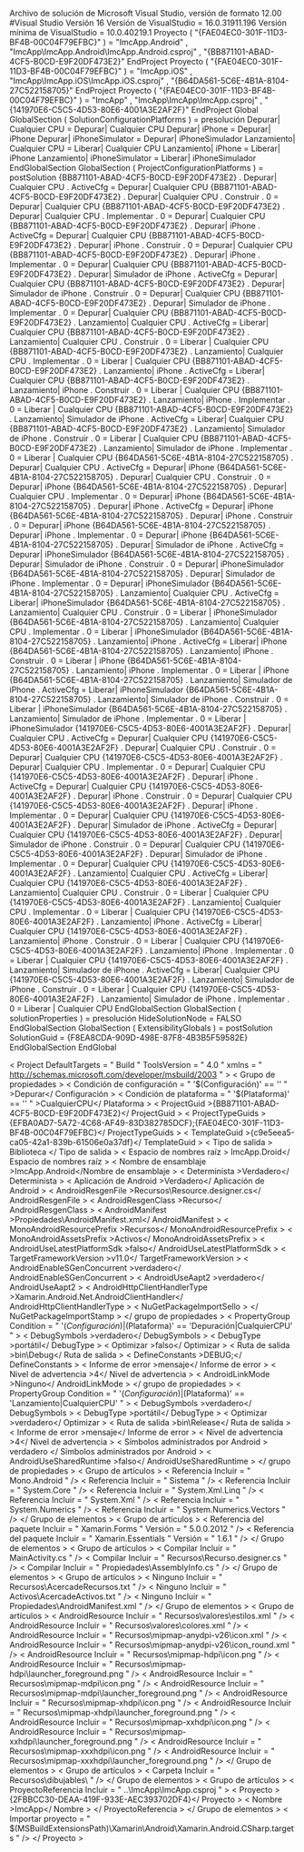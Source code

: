 
Archivo de solución de Microsoft Visual Studio, versión de formato 12.00
#Visual Studio Versión 16
 Versión de VisualStudio = 16.0.31911.196
 Versión mínima de VisualStudio = 10.0.40219.1
Proyecto ( "{FAE04EC0-301F-11D3-BF4B-00C04F79EFBC}" ) = "ImcApp.Android" , "ImcApp\ImcApp.Android\ImcApp.Android.csproj" , "{BB871101-ABAD-4CF5-B0CD-E9F20DF473E2}"
EndProject
Proyecto ( "{FAE04EC0-301F-11D3-BF4B-00C04F79EFBC}" ) = "ImcApp.iOS" , "ImcApp\ImcApp.iOS\ImcApp.iOS.csproj" , "{B64DA561-5C6E-4B1A-8104-27C522158705}"
EndProject
Proyecto ( "{FAE04EC0-301F-11D3-BF4B-00C04F79EFBC}" ) = "ImcApp" , "ImcApp\ImcApp\ImcApp.csproj" , "{141970E6-C5C5-4D53-80E6-4001A3E2AF2F}"
EndProject
Global
	GlobalSection ( SolutionConfigurationPlatforms ) = presolución
		Depurar| Cualquier CPU = Depurar| Cualquier CPU
		Depurar| iPhone = Depurar| iPhone
		Depurar| iPhoneSimulator = Depurar| iPhoneSimulador
		Lanzamiento| Cualquier CPU = Liberar| Cualquier CPU
		Lanzamiento| iPhone = Liberar| iPhone
		Lanzamiento| iPhoneSimulator = Liberar| iPhoneSimulador
	EndGlobalSection
	GlobalSection ( ProjectConfigurationPlatforms ) = postSolution
		{BB871101-ABAD-4CF5-B0CD-E9F20DF473E2} . Depurar| Cualquier CPU . ActiveCfg = Depurar| Cualquier CPU
		{BB871101-ABAD-4CF5-B0CD-E9F20DF473E2} . Depurar| Cualquier CPU . Construir . 0 = Depurar| Cualquier CPU
		{BB871101-ABAD-4CF5-B0CD-E9F20DF473E2} . Depurar| Cualquier CPU . Implementar . 0 = Depurar| Cualquier CPU
		{BB871101-ABAD-4CF5-B0CD-E9F20DF473E2} . Depurar| iPhone . ActiveCfg = Depurar| Cualquier CPU
		{BB871101-ABAD-4CF5-B0CD-E9F20DF473E2} . Depurar| iPhone . Construir . 0 = Depurar| Cualquier CPU
		{BB871101-ABAD-4CF5-B0CD-E9F20DF473E2} . Depurar| iPhone . Implementar . 0 = Depurar| Cualquier CPU
		{BB871101-ABAD-4CF5-B0CD-E9F20DF473E2} . Depurar| Simulador de iPhone . ActiveCfg = Depurar| Cualquier CPU
		{BB871101-ABAD-4CF5-B0CD-E9F20DF473E2} . Depurar| Simulador de iPhone . Construir . 0 = Depurar| Cualquier CPU
		{BB871101-ABAD-4CF5-B0CD-E9F20DF473E2} . Depurar| Simulador de iPhone . Implementar . 0 = Depurar| Cualquier CPU
		{BB871101-ABAD-4CF5-B0CD-E9F20DF473E2} . Lanzamiento| Cualquier CPU . ActiveCfg = Liberar| Cualquier CPU
		{BB871101-ABAD-4CF5-B0CD-E9F20DF473E2} . Lanzamiento| Cualquier CPU . Construir . 0 = Liberar | Cualquier CPU
		{BB871101-ABAD-4CF5-B0CD-E9F20DF473E2} . Lanzamiento| Cualquier CPU . Implementar . 0 = Liberar | Cualquier CPU
		{BB871101-ABAD-4CF5-B0CD-E9F20DF473E2} . Lanzamiento| iPhone . ActiveCfg = Liberar| Cualquier CPU
		{BB871101-ABAD-4CF5-B0CD-E9F20DF473E2} . Lanzamiento| iPhone . Construir . 0 = Liberar | Cualquier CPU
		{BB871101-ABAD-4CF5-B0CD-E9F20DF473E2} . Lanzamiento| iPhone . Implementar . 0 = Liberar | Cualquier CPU
		{BB871101-ABAD-4CF5-B0CD-E9F20DF473E2} . Lanzamiento| Simulador de iPhone . ActiveCfg = Liberar| Cualquier CPU
		{BB871101-ABAD-4CF5-B0CD-E9F20DF473E2} . Lanzamiento| Simulador de iPhone . Construir . 0 = Liberar | Cualquier CPU
		{BB871101-ABAD-4CF5-B0CD-E9F20DF473E2} . Lanzamiento| Simulador de iPhone . Implementar . 0 = Liberar | Cualquier CPU
		{B64DA561-5C6E-4B1A-8104-27C522158705} . Depurar| Cualquier CPU . ActiveCfg = Depurar| iPhone
		{B64DA561-5C6E-4B1A-8104-27C522158705} . Depurar| Cualquier CPU . Construir . 0 = Depurar| iPhone
		{B64DA561-5C6E-4B1A-8104-27C522158705} . Depurar| Cualquier CPU . Implementar . 0 = Depurar| iPhone
		{B64DA561-5C6E-4B1A-8104-27C522158705} . Depurar| iPhone . ActiveCfg = Depurar| iPhone
		{B64DA561-5C6E-4B1A-8104-27C522158705} . Depurar| iPhone . Construir . 0 = Depurar| iPhone
		{B64DA561-5C6E-4B1A-8104-27C522158705} . Depurar| iPhone . Implementar . 0 = Depurar| iPhone
		{B64DA561-5C6E-4B1A-8104-27C522158705} . Depurar| Simulador de iPhone . ActiveCfg = Depurar| iPhoneSimulador
		{B64DA561-5C6E-4B1A-8104-27C522158705} . Depurar| Simulador de iPhone . Construir . 0 = Depurar| iPhoneSimulador
		{B64DA561-5C6E-4B1A-8104-27C522158705} . Depurar| Simulador de iPhone . Implementar . 0 = Depurar| iPhoneSimulador
		{B64DA561-5C6E-4B1A-8104-27C522158705} . Lanzamiento| Cualquier CPU . ActiveCfg = Liberar| iPhoneSimulador
		{B64DA561-5C6E-4B1A-8104-27C522158705} . Lanzamiento| Cualquier CPU . Construir . 0 = Liberar | iPhoneSimulador
		{B64DA561-5C6E-4B1A-8104-27C522158705} . Lanzamiento| Cualquier CPU . Implementar . 0 = Liberar | iPhoneSimulador
		{B64DA561-5C6E-4B1A-8104-27C522158705} . Lanzamiento| iPhone . ActiveCfg = Liberar| iPhone
		{B64DA561-5C6E-4B1A-8104-27C522158705} . Lanzamiento| iPhone . Construir . 0 = Liberar | iPhone
		{B64DA561-5C6E-4B1A-8104-27C522158705} . Lanzamiento| iPhone . Implementar . 0 = Liberar | iPhone
		{B64DA561-5C6E-4B1A-8104-27C522158705} . Lanzamiento| Simulador de iPhone . ActiveCfg = Liberar| iPhoneSimulador
		{B64DA561-5C6E-4B1A-8104-27C522158705} . Lanzamiento| Simulador de iPhone . Construir . 0 = Liberar | iPhoneSimulador
		{B64DA561-5C6E-4B1A-8104-27C522158705} . Lanzamiento| Simulador de iPhone . Implementar . 0 = Liberar | iPhoneSimulador
		{141970E6-C5C5-4D53-80E6-4001A3E2AF2F} . Depurar| Cualquier CPU . ActiveCfg = Depurar| Cualquier CPU
		{141970E6-C5C5-4D53-80E6-4001A3E2AF2F} . Depurar| Cualquier CPU . Construir . 0 = Depurar| Cualquier CPU
		{141970E6-C5C5-4D53-80E6-4001A3E2AF2F} . Depurar| Cualquier CPU . Implementar . 0 = Depurar| Cualquier CPU
		{141970E6-C5C5-4D53-80E6-4001A3E2AF2F} . Depurar| iPhone . ActiveCfg = Depurar| Cualquier CPU
		{141970E6-C5C5-4D53-80E6-4001A3E2AF2F} . Depurar| iPhone . Construir . 0 = Depurar| Cualquier CPU
		{141970E6-C5C5-4D53-80E6-4001A3E2AF2F} . Depurar| iPhone . Implementar . 0 = Depurar| Cualquier CPU
		{141970E6-C5C5-4D53-80E6-4001A3E2AF2F} . Depurar| Simulador de iPhone . ActiveCfg = Depurar| Cualquier CPU
		{141970E6-C5C5-4D53-80E6-4001A3E2AF2F} . Depurar| Simulador de iPhone . Construir . 0 = Depurar| Cualquier CPU
		{141970E6-C5C5-4D53-80E6-4001A3E2AF2F} . Depurar| Simulador de iPhone . Implementar . 0 = Depurar| Cualquier CPU
		{141970E6-C5C5-4D53-80E6-4001A3E2AF2F} . Lanzamiento| Cualquier CPU . ActiveCfg = Liberar| Cualquier CPU
		{141970E6-C5C5-4D53-80E6-4001A3E2AF2F} . Lanzamiento| Cualquier CPU . Construir . 0 = Liberar | Cualquier CPU
		{141970E6-C5C5-4D53-80E6-4001A3E2AF2F} . Lanzamiento| Cualquier CPU . Implementar . 0 = Liberar | Cualquier CPU
		{141970E6-C5C5-4D53-80E6-4001A3E2AF2F} . Lanzamiento| iPhone . ActiveCfg = Liberar| Cualquier CPU
		{141970E6-C5C5-4D53-80E6-4001A3E2AF2F} . Lanzamiento| iPhone . Construir . 0 = Liberar | Cualquier CPU
		{141970E6-C5C5-4D53-80E6-4001A3E2AF2F} . Lanzamiento| iPhone . Implementar . 0 = Liberar | Cualquier CPU
		{141970E6-C5C5-4D53-80E6-4001A3E2AF2F} . Lanzamiento| Simulador de iPhone . ActiveCfg = Liberar| Cualquier CPU
		{141970E6-C5C5-4D53-80E6-4001A3E2AF2F} . Lanzamiento| Simulador de iPhone . Construir . 0 = Liberar | Cualquier CPU
		{141970E6-C5C5-4D53-80E6-4001A3E2AF2F} . Lanzamiento| Simulador de iPhone . Implementar . 0 = Liberar | Cualquier CPU
	EndGlobalSection
	GlobalSection ( solutionProperties ) = presolución
		HideSolutionNode =  FALSO
	EndGlobalSection
	GlobalSection ( ExtensibilityGlobals ) = postSolution
		SolutionGuid =  {F8EA8CDA-909D-498E-87F8-4B3B5F59582E}
	EndGlobalSection
EndGlobal

<? versión xml = " 1.0 " codificación = " utf-8 " ?>
< Project  DefaultTargets = " Build "  ToolsVersion = " 4.0 "  xmlns = " http://schemas.microsoft.com/developer/msbuild/2003 " >
  < Grupo de propiedades >
    < Condición de configuración  = " '$(Configuración)' == '' " >Depurar</ Configuración >
    < Condición de plataforma  = " '$(Plataforma)' == '' " >CualquierCPU</ Plataforma >
    < ProjectGuid >{BB871101-ABAD-4CF5-B0CD-E9F20DF473E2}</ ProjectGuid >
    < ProjectTypeGuids >{EFBA0AD7-5A72-4C68-AF49-83D382785DCF};{FAE04EC0-301F-11D3-BF4B-00C04F79EFBC}</ ProjectTypeGuids >
    < TemplateGuid >{c9e5eea5-ca05-42a1-839b-61506e0a37df}</ TemplateGuid >
    < Tipo de salida > Biblioteca </ Tipo de salida >
    < Espacio de nombres raíz > ImcApp.Droid</ Espacio de nombres raíz >
    < Nombre de ensamblaje >ImcApp.Android</Nombre de ensamblaje >
    < Determinista >Verdadero</ Determinista >
    < Aplicación de Android >Verdadero</ Aplicación de Android >
    < AndroidResgenFile >Recursos\Resource.designer.cs</ AndroidResgenFile >
    < AndroidResgenClass >Recurso</ AndroidResgenClass >
    < AndroidManifest >Propiedades\AndroidManifest.xml</ AndroidManifest >
    < MonoAndroidResourcePrefix >Recursos</ MonoAndroidResourcePrefix >
    < MonoAndroidAssetsPrefix >Activos</ MonoAndroidAssetsPrefix >
    < AndroidUseLatestPlatformSdk >falso</ AndroidUseLatestPlatformSdk >
    < TargetFrameworkVersion >v11.0</ TargetFrameworkVersion >
    < AndroidEnableSGenConcurrent >verdadero</ AndroidEnableSGenConcurrent >
    < AndroidUseAapt2 >verdadero</ AndroidUseAapt2 >
    < AndroidHttpClientHandlerType >Xamarin.Android.Net.AndroidClientHandler</ AndroidHttpClientHandlerType >
    < NuGetPackageImportSello >
    </ NuGetPackageImportStamp >
  </ grupo de propiedades >
  < PropertyGroup  Condition = " '$(Configuración)|$(Plataforma)' == 'Depuración|CualquierCPU' " >
    < DebugSymbols >verdadero</ DebugSymbols >
    < DebugType >portátil</ DebugType >
    < Optimizar >falso</ Optimizar >
    < Ruta de salida >bin\Debug</ Ruta de salida >
    < DefineConstants >DEBUG;</ DefineConstants >
    < Informe de error >mensaje</ Informe de error >
    < Nivel de advertencia >4</ Nivel de advertencia >
    < AndroidLinkMode >Ninguno</ AndroidLinkMode >
  </ grupo de propiedades >
  < PropertyGroup  Condition = " '$(Configuración)|$(Plataforma)' == 'Lanzamiento|CualquierCPU' " >
    < DebugSymbols >verdadero</ DebugSymbols >
    < DebugType >portátil</ DebugType >
    < Optimizar >verdadero</ Optimizar >
    < Ruta de salida >bin\Release</ Ruta de salida >
    < Informe de error >mensaje</ Informe de error >
    < Nivel de advertencia >4</ Nivel de advertencia >
    < Símbolos administrados por Android > verdadero </ Símbolos administrados por Android >
    < AndroidUseSharedRuntime >falso</ AndroidUseSharedRuntime >
  </ grupo de propiedades >
  < Grupo de artículos >
    < Referencia  Incluir = " Mono.Android " />
    < Referencia  Incluir = " Sistema " />
    < Referencia  Incluir = " System.Core " />
    < Referencia  Incluir = " System.Xml.Linq " />
    < Referencia  Incluir = " System.Xml " />
    < Referencia  Incluir = " System.Numerics " />
    < Referencia  Incluir = " System.Numerics.Vectors " />
  </ Grupo de elementos >
  < Grupo de artículos >
    < Referencia del paquete  Incluir = " Xamarin.Forms "  Versión = " 5.0.0.2012 " />
    < Referencia del paquete  Incluir = " Xamarin.Essentials "  Versión = " 1.6.1 " />
  </ Grupo de elementos >
  < Grupo de artículos >
    < Compilar  Incluir = " MainActivity.cs " />
    < Compilar  Incluir = " Recursos\Recurso.designer.cs " />
    < Compilar  Incluir = " Propiedades\AssemblyInfo.cs " />
  </ Grupo de elementos >
  < Grupo de artículos >
    < Ninguno  Incluir = " Recursos\AcercadeRecursos.txt " />
    < Ninguno  Incluir = " Activos\AcercadeActivos.txt " />
    < Ninguno  Incluir = " Propiedades\AndroidManifest.xml " />
  </ Grupo de elementos >
  < Grupo de artículos >
    < AndroidResource  Incluir = " Recursos\valores\estilos.xml " />
    < AndroidResource  Incluir = " Recursos\valores\colores.xml " />
    < AndroidResource  Incluir = " Recursos\mipmap-anydpi-v26\icon.xml " />
    < AndroidResource  Incluir = " Recursos\mipmap-anydpi-v26\icon_round.xml " />
    < AndroidResource  Incluir = " Recursos\mipmap-hdpi\icon.png " />
    < AndroidResource  Incluir = " Recursos\mipmap-hdpi\launcher_foreground.png " />
    < AndroidResource  Incluir = " Recursos\mipmap-mdpi\icon.png " />
    < AndroidResource  Incluir = " Recursos\mipmap-mdpi\launcher_foreground.png " />
    < AndroidResource  Incluir = " Recursos\mipmap-xhdpi\icon.png " />
    < AndroidResource  Incluir = " Recursos\mipmap-xhdpi\launcher_foreground.png " />
    < AndroidResource  Incluir = " Recursos\mipmap-xxhdpi\icon.png " />
    < AndroidResource  Incluir = " Recursos\mipmap-xxhdpi\launcher_foreground.png " />
    < AndroidResource  Incluir = " Recursos\mipmap-xxxhdpi\icon.png " />
    < AndroidResource  Incluir = " Recursos\mipmap-xxxhdpi\launcher_foreground.png " />
  </ Grupo de elementos >
  < Grupo de artículos >
    < Carpeta  Incluir = " Recursos\dibujables\ " />
  </ Grupo de elementos >
  < Grupo de artículos >
    < ProyectoReferencia  Incluir = " ..\ImcApp\ImcApp.csproj " >
      < Proyecto >{2FBBCC30-DEAA-419F-933E-AEC393702DF4}</ Proyecto >
      < Nombre >ImcApp</ Nombre >
    </ ProyectoReferencia >
  </ Grupo de elementos >
< Importar  proyecto = " $(MSBuildExtensionsPath)\Xamarin\Android\Xamarin.Android.CSharp.targets " />
</ Proyecto >
